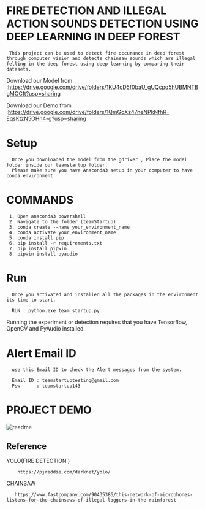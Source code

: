 
# FIRE DETECTION AND ILLEGAL ACTION SOUNDS DETECTION USING DEEP LEARNING IN DEEP FOREST

     This project can be used to detect fire occurance in deep forest through computer vision and detects chainsaw sounds which are illegal felling in the deep forest using deep learning by comparing their datasets.

<!-- # Code  -->

Download our Model from :<a href = "https://drive.google.com/drive/folders/1KU4cD5f0baU_gUQcpq5hUBMNTBgMOCft?usp=sharing">https://drive.google.com/drive/folders/1KU4cD5f0baU_gUQcpq5hUBMNTBgMOCft?usp=sharing</a>


Download our Demo from :<a href = "https://drive.google.com/drive/folders/1QmGoXz47neNPkNfhR-EqsKtzN5OHn4-g?usp=sharing">https://drive.google.com/drive/folders/1QmGoXz47neNPkNfhR-EqsKtzN5OHn4-g?usp=sharing</a>



# Setup 

      Once you downloaded the model from the gdriver , Place the model folder inside our teamstartup folder.
      Please make sure you have Anaconda3 setup in your computer to have conda environment 

# COMMANDS
     
     1. Open anaconda3 powershell
     2. Navigate to the folder (teamStartup)
     3. conda create --name your_environment_name
     4. conda activate your_environment_name
     5. conda install pip
     6. pip install -r requirements.txt
     7. pip install pipwin
     8. pipwin install pyaudio

# Run 

      Once you activated and installed all the packages in the environment its time to start.

      RUN : python.exe team_startup.py 

Running the experiment or detection requires that you have 
Tensorflow, OpenCV and PyAudio installed.

# Alert Email ID 
      use this Email ID to check the Alert messages from the system.

      Email ID : teamstartuptesting@gmail.com   
      Psw      : teamstartup143

# PROJECT DEMO

![readme](https://user-images.githubusercontent.com/83069802/162999631-e4464b90-86b3-4224-8f23-27ed1a8f5d63.jpeg)



## Reference
  YOLO(FIRE DETECTION )
```http
    https://pjreddie.com/darknet/yolo/ 
```
CHAINSAW
```http
   https://www.fastcompany.com/90435386/this-network-of-microphones-listens-for-the-chainsaws-of-illegal-loggers-in-the-rainforest
```




